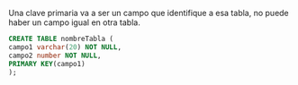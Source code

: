Una clave primaria va a ser un campo que identifique a esa tabla, no puede haber un campo igual en otra tabla.

```sql
CREATE TABLE nombreTabla (
campo1 varchar(20) NOT NULL,
campo2 number NOT NULL,
PRIMARY KEY(campo1)
);
```
